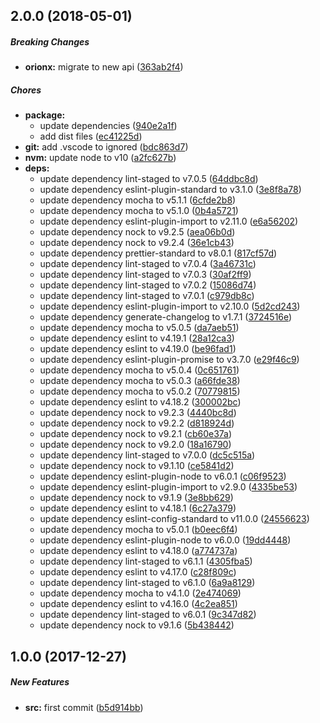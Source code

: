 ## 2.0.0 (2018-05-01)

##### Breaking Changes

* **orionx:**  migrate to new api ([363ab2f4](https://github.com/lgaticaq/cha-price/commit/363ab2f463235216af4433db80f7435dc5e7fd7d))

##### Chores

* **package:**
  *  update dependencies ([940e2a1f](https://github.com/lgaticaq/cha-price/commit/940e2a1f61bdd48a8fed851d19369d797c648a69))
  *  add dist files ([ec41225d](https://github.com/lgaticaq/cha-price/commit/ec41225d0cf0a97e27756cdeee372b1c821286b4))
* **git:**  add .vscode to ignored ([bdc863d7](https://github.com/lgaticaq/cha-price/commit/bdc863d72ff012f9ead3dd579d3ecffb7e6984a6))
* **nvm:**  update node to v10 ([a2fc627b](https://github.com/lgaticaq/cha-price/commit/a2fc627b88d4643d61b49638f82b1081e9d16f7b))
* **deps:**
  *  update dependency lint-staged to v7.0.5 ([64ddbc8d](https://github.com/lgaticaq/cha-price/commit/64ddbc8d9b5a0975110d955dbcd347413928f9ca))
  *  update dependency eslint-plugin-standard to v3.1.0 ([3e8f8a78](https://github.com/lgaticaq/cha-price/commit/3e8f8a78a06ef9e5890f40ecdd5bbb80489c726b))
  *  update dependency mocha to v5.1.1 ([6cfde2b8](https://github.com/lgaticaq/cha-price/commit/6cfde2b88cf5a9e17a1b16c7bc473c6d3510f971))
  *  update dependency mocha to v5.1.0 ([0b4a5721](https://github.com/lgaticaq/cha-price/commit/0b4a5721b8647b2a163016a01d856beb52ee2697))
  *  update dependency eslint-plugin-import to v2.11.0 ([e6a56202](https://github.com/lgaticaq/cha-price/commit/e6a5620288053cd4e7d468e5be53722fb6aa590a))
  *  update dependency nock to v9.2.5 ([aea06b0d](https://github.com/lgaticaq/cha-price/commit/aea06b0d7793591ed5977a41d9f3d91e16391048))
  *  update dependency nock to v9.2.4 ([36e1cb43](https://github.com/lgaticaq/cha-price/commit/36e1cb4321954d53574c0e605cf3e537362ae392))
  *  update dependency prettier-standard to v8.0.1 ([817cf57d](https://github.com/lgaticaq/cha-price/commit/817cf57da7811863556d411130aa7891850c9594))
  *  update dependency lint-staged to v7.0.4 ([3a46731c](https://github.com/lgaticaq/cha-price/commit/3a46731c15fd528aa32c10e458dab9e838db228f))
  *  update dependency lint-staged to v7.0.3 ([30af2ff9](https://github.com/lgaticaq/cha-price/commit/30af2ff90af3d3a01178220beec7d740c10ed956))
  *  update dependency lint-staged to v7.0.2 ([15086d74](https://github.com/lgaticaq/cha-price/commit/15086d7416ceb35d18c169b5fdda7a9d312c2b61))
  *  update dependency lint-staged to v7.0.1 ([c979db8c](https://github.com/lgaticaq/cha-price/commit/c979db8c4da6613436aaf3572a1cdf6b94aee827))
  *  update dependency eslint-plugin-import to v2.10.0 ([5d2cd243](https://github.com/lgaticaq/cha-price/commit/5d2cd2434f4eee6c82e7b61247f721c36c3ac19b))
  *  update dependency generate-changelog to v1.7.1 ([3724516e](https://github.com/lgaticaq/cha-price/commit/3724516ed38da0962e5fccdb4d4941e205bd2880))
  *  update dependency mocha to v5.0.5 ([da7aeb51](https://github.com/lgaticaq/cha-price/commit/da7aeb518f3fcc4c30159dcb5bcacc236f915f55))
  *  update dependency eslint to v4.19.1 ([28a12ca3](https://github.com/lgaticaq/cha-price/commit/28a12ca3ff3480bec6b22b4bb4deba88fac025f9))
  *  update dependency eslint to v4.19.0 ([be96fad1](https://github.com/lgaticaq/cha-price/commit/be96fad1798ef54648e603616aa11f2b5ffc8c99))
  *  update dependency eslint-plugin-promise to v3.7.0 ([e29f46c9](https://github.com/lgaticaq/cha-price/commit/e29f46c9d627c2ff3063950cf1171983b043407d))
  *  update dependency mocha to v5.0.4 ([0c651761](https://github.com/lgaticaq/cha-price/commit/0c651761000f96f9a38eb0eb7634114bef75daa7))
  *  update dependency mocha to v5.0.3 ([a66fde38](https://github.com/lgaticaq/cha-price/commit/a66fde38494fa15a282873a708c429f707d84104))
  *  update dependency mocha to v5.0.2 ([70779815](https://github.com/lgaticaq/cha-price/commit/70779815cd9b4f4e2f8feb75162523bdec81e2c1))
  *  update dependency eslint to v4.18.2 ([300002bc](https://github.com/lgaticaq/cha-price/commit/300002bc38d96a34cace4e7a303fb0419509720c))
  *  update dependency nock to v9.2.3 ([4440bc8d](https://github.com/lgaticaq/cha-price/commit/4440bc8d7ce8c57cb0fa2f5b3d7545951193cce3))
  *  update dependency nock to v9.2.2 ([d818924d](https://github.com/lgaticaq/cha-price/commit/d818924dd4c0aabc013029a06252242cb4526852))
  *  update dependency nock to v9.2.1 ([cb60e37a](https://github.com/lgaticaq/cha-price/commit/cb60e37a5abecacbde4e00a37b34e436560c107e))
  *  update dependency nock to v9.2.0 ([18a16790](https://github.com/lgaticaq/cha-price/commit/18a1679070f36b8b91cd0b9a918e787c7e5720a6))
  *  update dependency lint-staged to v7.0.0 ([dc5c515a](https://github.com/lgaticaq/cha-price/commit/dc5c515ab880f0dd6ea2cbdad41417755c569524))
  *  update dependency nock to v9.1.10 ([ce5841d2](https://github.com/lgaticaq/cha-price/commit/ce5841d2fd2522e4813135770b84988fd5b35b1f))
  *  update dependency eslint-plugin-node to v6.0.1 ([c06f9523](https://github.com/lgaticaq/cha-price/commit/c06f9523d79fde740a15dcc6413d5cda186eaba1))
  *  update dependency eslint-plugin-import to v2.9.0 ([4335be53](https://github.com/lgaticaq/cha-price/commit/4335be53e908c316f62d4158459c6ff3e3864a64))
  *  update dependency nock to v9.1.9 ([3e8bb629](https://github.com/lgaticaq/cha-price/commit/3e8bb629b5a09192c51d0c1d4099691eaacff9c2))
  *  update dependency eslint to v4.18.1 ([6c27a379](https://github.com/lgaticaq/cha-price/commit/6c27a3798f1bba6ecd8d32f4bbbbac153251ecb3))
  *  update dependency eslint-config-standard to v11.0.0 ([24556623](https://github.com/lgaticaq/cha-price/commit/245566232b6d5b142847f9508614291374156009))
  *  update dependency mocha to v5.0.1 ([b0eec6f4](https://github.com/lgaticaq/cha-price/commit/b0eec6f4f5354b4964898b293f09987c5206c4ac))
  *  update dependency eslint-plugin-node to v6.0.0 ([19dd4448](https://github.com/lgaticaq/cha-price/commit/19dd4448b39925ef1e82f956d5d90ff76c23a787))
  *  update dependency eslint to v4.18.0 ([a774737a](https://github.com/lgaticaq/cha-price/commit/a774737a3579808a4d78f3e2cc51e5be6570ebf1))
  *  update dependency lint-staged to v6.1.1 ([4305fba5](https://github.com/lgaticaq/cha-price/commit/4305fba50eb09b10936049f703c9af069e6f76e4))
  *  update dependency eslint to v4.17.0 ([c28f809c](https://github.com/lgaticaq/cha-price/commit/c28f809c7cf1231aa7188ab810daafe1d0200ef2))
  *  update dependency lint-staged to v6.1.0 ([6a9a8129](https://github.com/lgaticaq/cha-price/commit/6a9a812980810d192feadc87fd94755bb57590ae))
  *  update dependency mocha to v4.1.0 ([2e474069](https://github.com/lgaticaq/cha-price/commit/2e4740698a44e7a03cbe35f98aae65b636b5f04d))
  *  update dependency eslint to v4.16.0 ([4c2ea851](https://github.com/lgaticaq/cha-price/commit/4c2ea8516a82212add305fdabe45cd9ebd0c9d9c))
  *  update dependency lint-staged to v6.0.1 ([9c347d82](https://github.com/lgaticaq/cha-price/commit/9c347d821cb3fc8cca93b952129a7746afbee5c3))
  *  update dependency nock to v9.1.6 ([5b438442](https://github.com/lgaticaq/cha-price/commit/5b4384429ee6b38e267bc5cf6cb3afd1fc3bde45))

## 1.0.0 (2017-12-27)

##### New Features

* **src:**  first commit ([b5d914bb](https://github.com/lgaticaq/cha-price/commit/b5d914bbf51a2925a9996f98eff7c357a62cc01e))


